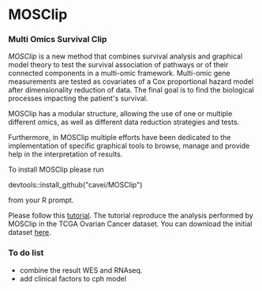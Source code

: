 # MOSClip
### Multi Omics Survival Clip

_MOSClip_ is a new method that combines survival analysis and graphical model theory to test the survival association of pathways or of their connected components in a multi-omic framework.
Multi-omic gene measurements are tested as covariates of a Cox proportional hazard model after dimensionality reduction of data.
The final goal is to find the biological processes impacting the patient's survival. 

MOSClip has a modular structure, allowing the use of one or multiple different omics, as well as different data reduction strategies and tests.

Furthermore, in MOSClip multiple efforts have been dedicated to the implementation of specific graphical tools to browse,
manage and provide help in the interpretation of results.

To install MOSClip please run 

devtools::install_github("cavei/MOSClip")

from your R prompt.


Please follow this [tutorial](https://cavei.github.io/MOSClipTutorials/). The tutorial reproduce the analysis performed by MOSClip in the TCGA Ovarian Cancer dataset. You can download the initial dataset [here](https://cavei.github.io/example-datasets/).

### To do list
- combine the result WES and RNAseq.
- add clinical factors to cph model
